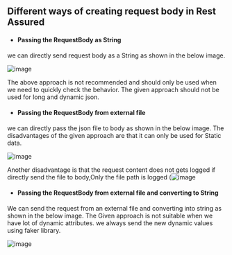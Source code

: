## Different ways of creating request body in Rest Assured

* #### Passing the RequestBody as String

we can directly send request body as a String as shown in the below image.

![image](https://user-images.githubusercontent.com/52998083/188301805-51fefd81-2df3-4dd1-bdea-90e9992a167c.png)

The above approach is not recommended and should only be used when we need to quickly check the behavior. The given approach should not be used for long and dynamic json.


* #### Passing the RequestBody from external file
we can directly pass the json file to body as shown in the below image. The disadvantages of the given approach are that it can only be used for Static data. 

![image](https://user-images.githubusercontent.com/52998083/188302514-73f5ad58-3453-469f-8c2a-43ef5de3d44d.png)

Another disadvantage is that the request content does not gets logged if directly send the file to body,Only the file path is logged  (![image](https://user-images.githubusercontent.com/52998083/188302794-bbef84f2-a84d-4c31-8c06-1020bee53076.png)




* #### Passing the RequestBody from external file and converting to String

We can send the request from an external file and converting into string as shown in the below image. The Given approach is not suitable when we have lot of dynamic attributes.
we always send the new dynamic values using faker library. 

![image](https://user-images.githubusercontent.com/52998083/188302357-885ceddc-8168-4eb6-8b7e-071447c8b04f.png)



